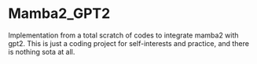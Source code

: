 # Mamba2_GPT2
Implementation from a total scratch of codes to integrate mamba2 with gpt2. This is just a coding project for self-interests and practice, and there is nothing sota at all.

